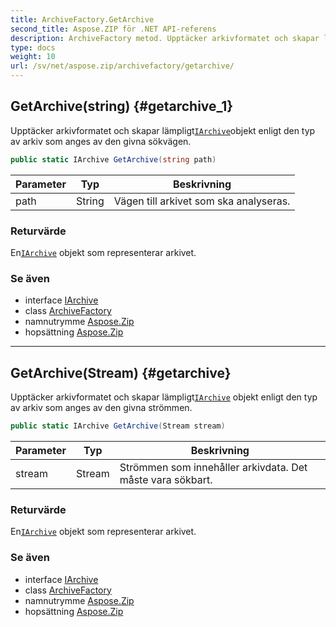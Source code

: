 ```yaml
---
title: ArchiveFactory.GetArchive
second_title: Aspose.ZIP för .NET API-referens
description: ArchiveFactory metod. Upptäcker arkivformatet och skapar lämpligtIArchiveobjekt enligt den typ av arkiv som anges av den givna sökvägen.
type: docs
weight: 10
url: /sv/net/aspose.zip/archivefactory/getarchive/
---
```

## GetArchive(string) {#getarchive_1}

Upptäcker arkivformatet och skapar lämpligt[`IArchive`](../../iarchive/)objekt enligt den typ av arkiv som anges av den givna sökvägen.

```csharp
public static IArchive GetArchive(string path)
```

| Parameter | Typ | Beskrivning |
| --- | --- | --- |
| path | String | Vägen till arkivet som ska analyseras. |

### Returvärde

En[`IArchive`](../../iarchive/) objekt som representerar arkivet.

### Se även

* interface [IArchive](../../iarchive/)
* class [ArchiveFactory](../)
* namnutrymme [Aspose.Zip](../../archivefactory/)
* hopsättning [Aspose.Zip](../../../)

---

## GetArchive(Stream) {#getarchive}

Upptäcker arkivformatet och skapar lämpligt[`IArchive`](../../iarchive/) objekt enligt den typ av arkiv som anges av den givna strömmen.

```csharp
public static IArchive GetArchive(Stream stream)
```

| Parameter | Typ | Beskrivning |
| --- | --- | --- |
| stream | Stream | Strömmen som innehåller arkivdata. Det måste vara sökbart. |

### Returvärde

En[`IArchive`](../../iarchive/) objekt som representerar arkivet.

### Se även

* interface [IArchive](../../iarchive/)
* class [ArchiveFactory](../)
* namnutrymme [Aspose.Zip](../../archivefactory/)
* hopsättning [Aspose.Zip](../../../)


